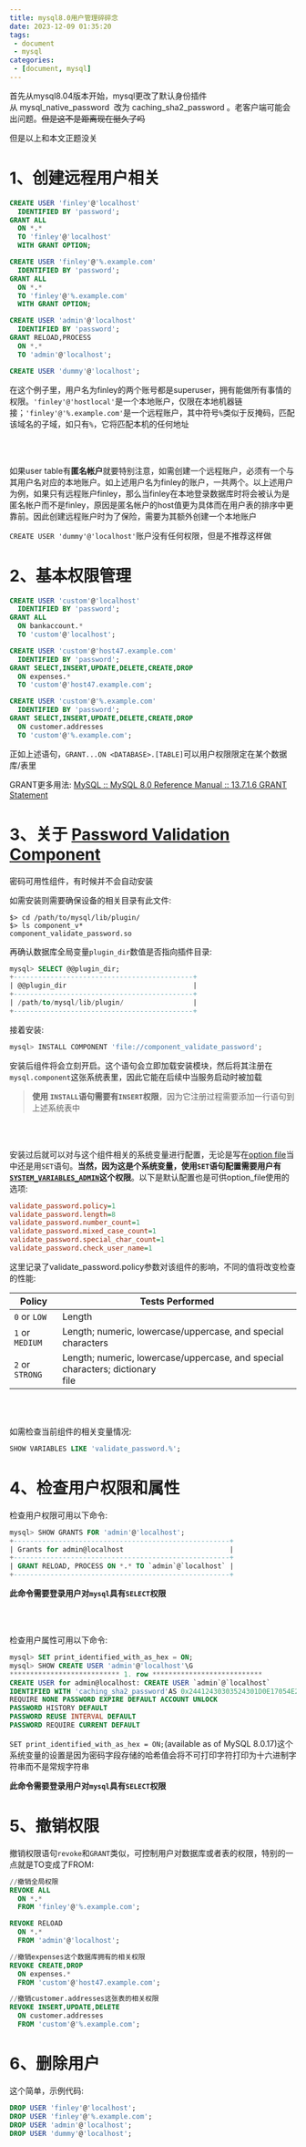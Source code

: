 ```yaml
---
title: mysql8.0用户管理碎碎念
date: 2023-12-09 01:35:20
tags: 
 - document
 - mysql 
categories:
 - [document, mysql]
---
```


首先从mysql8.04版本开始，mysql更改了默认身份插件从 mysql_native_password​  改为 caching_sha2_password​ 。老客户端可能会出问题。<s>但是这不是距离现在挺久了吗</s>

但是以上和本文正题没关

# 1、创建远程用户相关

```sql
CREATE USER 'finley'@'localhost'
  IDENTIFIED BY 'password';
GRANT ALL
  ON *.*
  TO 'finley'@'localhost'
  WITH GRANT OPTION;

CREATE USER 'finley'@'%.example.com'
  IDENTIFIED BY 'password';
GRANT ALL
  ON *.*
  TO 'finley'@'%.example.com'
  WITH GRANT OPTION;

CREATE USER 'admin'@'localhost'
  IDENTIFIED BY 'password';
GRANT RELOAD,PROCESS
  ON *.*
  TO 'admin'@'localhost';

CREATE USER 'dummy'@'localhost';
```

在这个例子里，用户名为finley的两个账号都是superuser，拥有能做所有事情的权限。`'finley'@'hostlocal'`是一个本地账户，仅限在本地机器链接；`'finley'@'%.example.com'`是一个远程账户，其中符号`%`类似于反掩码，匹配该域名的子域，如只有`%`，它将匹配本机的任何地址

<br>

<br>

如果user table有**匿名帐户**就要特别注意，如需创建一个远程账户，必须有一个与其用户名对应的本地账户。如上述用户名为finley的账户，一共两个。以上述用户为例，如果只有远程账户finley，那么当finley在本地登录数据库时将会被认为是匿名帐户而不是finley，原因是匿名帐户的host值更为具体而在用户表的排序中更靠前。因此创建远程账户时为了保险，需要为其额外创建一个本地账户

`CREATE USER 'dummy'@'localhost'`账户没有任何权限，但是不推荐这样做

# 2、基本权限管理

```sql
CREATE USER 'custom'@'localhost'
  IDENTIFIED BY 'password';
GRANT ALL
  ON bankaccount.*
  TO 'custom'@'localhost';

CREATE USER 'custom'@'host47.example.com'
  IDENTIFIED BY 'password';
GRANT SELECT,INSERT,UPDATE,DELETE,CREATE,DROP
  ON expenses.*
  TO 'custom'@'host47.example.com';

CREATE USER 'custom'@'%.example.com'
  IDENTIFIED BY 'password';
GRANT SELECT,INSERT,UPDATE,DELETE,CREATE,DROP
  ON customer.addresses
  TO 'custom'@'%.example.com';
```

正如上述语句，`GRANT...ON <DATABASE>.[TABLE]`可以用户权限限定在某个数据库/表里

GRANT更多用法: [MySQL :: MySQL 8.0 Reference Manual :: 13.7.1.6 GRANT Statement](https://dev.mysql.com/doc/refman/8.0/en/grant.html)

# 3、关于 [Password Validation Component](https://dev.mysql.com/doc/refman/8.0/en/validate-password.html)

密码可用性组件，有时候并不会自动安装

如需安装则需要确保设备的相关目录有此文件:

```
$> cd /path/to/mysql/lib/plugin/
$> ls component_v*
component_validate_password.so
```

再确认数据库全局变量`plugin_dir`数值是否指向插件目录:

```sql
mysql> SELECT @@plugin_dir;
+--------------------------------------------+
| @@plugin_dir                               |
+--------------------------------------------+
| /path/to/mysql/lib/plugin/                 |
+--------------------------------------------+
```

接着安装:

```sql
mysql> INSTALL COMPONENT 'file://component_validate_password';
```

安装后组件将会立刻开启。这个语句会立即加载安装模块，然后将其注册在`mysql.component`这张系统表里，因此它能在后续中当服务启动时被加载

> **使用 `INSTALL`语句需要有`INSERT`权限**，因为它注册过程需要添加一行语句到上述系统表中

<br>

<br>

安装过后就可以对与这个组件相关的系统变量进行配置，无论是写在[option file](https://dev.mysql.com/doc/refman/8.0/en/option-files.html)当中还是用`SET`语句。**当然，因为这是个系统变量，使用`SET`语句配置需要用户有[`SYSTEM_VARIABLES_ADMIN`](https://dev.mysql.com/doc/refman/8.0/en/server-system-variables.html)这个权限**。以下是默认配置也是可供option_file使用的选项:

```ini
validate_password.policy=1
validate_password.length=8
validate_password.number_count=1
validate_password.mixed_case_count=1
validate_password.special_char_count=1
validate_password.check_user_name=1
```

这里记录了validate_password.policy参数对该组件的影响，不同的值将改变检查的性能:

| Policy          | Tests Performed                                                                   |
| --------------- | --------------------------------------------------------------------------------- |
| `0` or `LOW`    | Length                                                                            |
| `1` or `MEDIUM` | Length; numeric, lowercase/uppercase, and special characters                      |
| `2` or `STRONG` | Length; numeric, lowercase/uppercase, and special characters; dictionary<br> file |

<br>

<br>

如需检查当前组件的相关变量情况:

```sql
SHOW VARIABLES LIKE 'validate_password.%';
```

# 4、检查用户权限和属性

检查用户权限可用以下命令:

```sql
mysql> SHOW GRANTS FOR 'admin'@'localhost';
+-----------------------------------------------------+
| Grants for admin@localhost                          |
+-----------------------------------------------------+
| GRANT RELOAD, PROCESS ON *.* TO `admin`@`localhost` |
+-----------------------------------------------------+
```

**此命令需要登录用户对`mysql`具有`SELECT`权限**

<br>

<br>

检查用户属性可用以下命令:

```sql
mysql> SET print_identified_with_as_hex = ON;
mysql> SHOW CREATE USER 'admin'@'localhost'\G
*************************** 1. row ***************************
CREATE USER for admin@localhost: CREATE USER `admin`@`localhost`
IDENTIFIED WITH 'caching_sha2_password'AS 0x24412430303524301D0E17054E2241362B1419313C3E44326F294133734B30792F436E77764270373039612E32445250786D43594F45354532324B6169794F47457852796E32
REQUIRE NONE PASSWORD EXPIRE DEFAULT ACCOUNT UNLOCK
PASSWORD HISTORY DEFAULT
PASSWORD REUSE INTERVAL DEFAULT
PASSWORD REQUIRE CURRENT DEFAULT
```

`SET print_identified_with_as_hex = ON;`(available as of MySQL 8.0.17)这个系统变量的设置是因为密码字段存储的哈希值会将不可打印字符打印为十六进制字符串而不是常规字符串

**此命令需要登录用户对`mysql`具有`SELECT`权限**

# 5、撤销权限

撤销权限语句`revoke`和`GRANT`类似，可控制用户对数据库或者表的权限，特别的一点就是TO变成了FROM:

```sql
//撤销全局权限
REVOKE ALL
  ON *.*
  FROM 'finley'@'%.example.com';

REVOKE RELOAD
  ON *.*
  FROM 'admin'@'localhost';

//撤销expenses这个数据库拥有的相关权限
REVOKE CREATE,DROP
  ON expenses.*
  FROM 'custom'@'host47.example.com';

//撤销customer.addresses这张表的相关权限
REVOKE INSERT,UPDATE,DELETE
  ON customer.addresses
  FROM 'custom'@'%.example.com';
```

# 6、删除用户

这个简单，示例代码:

```sql
DROP USER 'finley'@'localhost';
DROP USER 'finley'@'%.example.com';
DROP USER 'admin'@'localhost';
DROP USER 'dummy'@'localhost';
```
